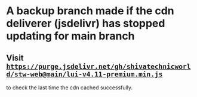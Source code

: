 # A backup branch made if the cdn deliverer (jsdelivr) has stopped updating for main branch

## Visit <code><a href='https://purge.jsdelivr.net/gh/shivatechnicworld/stw-web@main/lui-v4.11-premium.min.js'>https://purge.jsdelivr.net/gh/shivatechnicworld/stw-web@main/lui-v4.11-premium.min.js</code>
to check the last time the cdn cached successfully.
